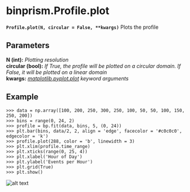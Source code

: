 # binprism.Profile.plot
**`Profile.plot(N, circular = False, **kwargs)`**
Plots the profile

## Parameters
**N (int):** *Plotting resolution* <br />
**circular (bool):** *If True, the profile will be plotted on a circular domain. If False, it will be plotted on a linear domain* <br />
**kwargs:** *[matplotlib.pyplot.plot](https://matplotlib.org/api/_as_gen/matplotlib.pyplot.plot.html) keyword arguments*

## Example
```
>>> data = np.array([100, 200, 250, 300, 250, 100, 50, 50, 100, 150, 250, 200])
>>> bins = range(0, 24, 2)
>>> profile = bp.fit(data, bins, 5, (0, 24))
>>> plt.bar(bins, data/2, 2, align = 'edge', facecolor = '#c0c0c0', edgecolor = 'k')
>>> profile.plot(288, color = 'b', linewidth = 3)
>>> plt.xlim(profile.time_range)
>>> plt.xticks(range(0, 25, 4))
>>> plt.xlabel('Hour of Day')
>>> plt.ylabel('Events per Hour')
>>> plt.grid(True)
>>> plt.show()
```
![alt text](ProfilePlotExample.png, "Profile.plot() Example")